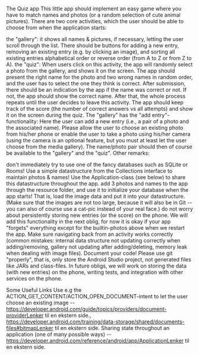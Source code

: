 The Quiz app
This little app should implement an easy game where you have to match names and photos (or a random selection of cute animal pictures). There are two core activities, which the user should be able to choose from when the application starts:

the "gallery": it shows all names & pictures, if necessary, letting the user scroll through the list. There should be buttons for adding a new entry, removing an existing entry (e.g. by clicking an image), and sorting all existing entries alphabetical order or reverse order (from A to Z or from Z to A).
the "quiz": When users click on this activity, the app will randomly select a photo from the gallery, and shows it on the screen. The app should present the right name for the photo and two wrong names in random order, and the user has to select the one they think is correct. After submission, there should be an indication by the app if the name was correct or not. If not, the app should show the correct name. After that, the whole process repeats until the user decides to leave this activity. The app should keep track of the score (the number of correct answers vs all attempts) and show it on the screen during the quiz.
The "gallery" has the "add entry"-functionality: Here the user can add a new entry (i.e., a pair of a photo and the associated name). Please allow the user to choose an existing photo from his/her phone or enable the user to take a photo using his/her camera (using the camera is an optional feature, but you must at least let the user choose from the media gallery). The name/photo pair should then of course be available to the "gallery" and the "quiz".
Other remarks:

don't immediately try to use one of the fancy databases such as SQLite or Rooms! Use a simple datastructure from the Collections interface to maintain photos & names! Use the Application-class (see below) to share this datastructure throughout the app.
add 3 photos and names to the app through the resource folder, and use it to initialize your database when the app starts! That is, load the image data and put it into your datastructure. (Make sure that the images are not too large, because it will also be in Git -- you can also of course use a cat-pic instead of your real face.)
do not worry about persistently storing new entries (or the score) on the phone. We will add this functionality in the next oblig, for now it is okay if your app "forgets" everything except for the builtin-photos above when we restart the app.
Make sure navigating back from an activity works correctly (common mistakes: internal data structure not updating correctly when adding/removing, gallery not updating after adding/deleting, memory leak when dealing with image files).
Document your code!
Please use git "properly", that is, only store the Android Studio project, not generated files like JARs and class-files.
In future obligs, we will work on storing the data (with new entries) on the phone, writing tests, and integration with other services on the phone.

Some Useful Links
Use e.g the ACTION_GET_CONTENT/ACTION_OPEN_DOCUMENT-intent to let the user choose an existing image -- https://developer.android.com/guide/topics/providers/document-providerLenker til en ekstern side., 
https://developer.android.com/training/data-storage/shared/documents-files#bitmapLenker til en ekstern side.
Sharing state throughout an application (one of many possible ways) -- https://developer.android.com/reference/android/app/ApplicationLenker til en ekstern side.
